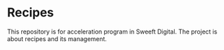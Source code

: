 # Recipes
This repository is for acceleration program in Sweeft Digital. The project is about recipes and its management.
